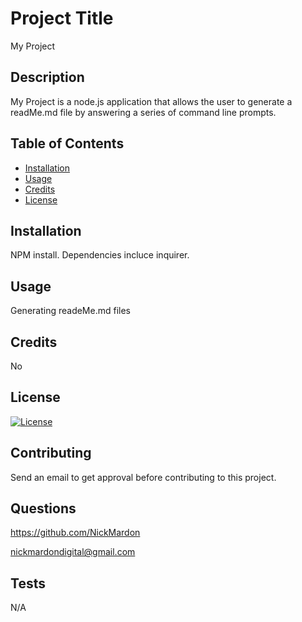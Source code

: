 # Project Title 

My Project

## Description 

My Project is a node.js application that allows the user to generate a readMe.md file by answering a series of command line prompts.

## Table of Contents

* [Installation](#installation)
* [Usage](#usage)
* [Credits](#credits)
* [License](#license)


## Installation 

NPM install.  Dependencies incluce inquirer.


## Usage 

Generating readeMe.md files


## Credits 

No

## License

[![License](https://img.shields.io/badge/License-EPL%201.0-red.svg)](https://opensource.org/licenses/EPL-1.0)

## Contributing

Send an email to get approval before contributing to this project.

## Questions

https://github.com/NickMardon

nickmardondigital@gmail.com

## Tests

N/A
